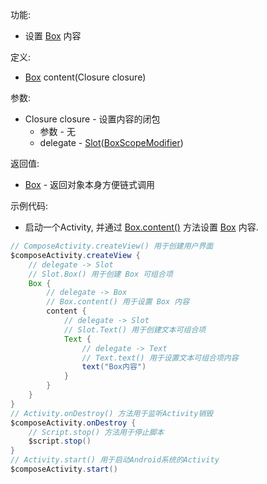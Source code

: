 功能:

+ 设置 [Box](/API/UI/Compose/Widget/Box/README.md) 内容

定义:

+ [Box](/API/UI/Compose/Widget/Box/README.md) content(Closure closure)

参数:

+ Closure closure - 设置内容的闭包
    + 参数 - 无
    + delegate -
      [Slot](/API/UI/Compose/Slot/Slot/README.md)([BoxScopeModifier](/API/UI/Compose/Modifier/BoxScopeModifier/README.md))

返回值:

+ [Box](/API/UI/Compose/Widget/Box/README.md) - 返回对象本身方便链式调用

示例代码:

+ 启动一个Activity, 并通过 [Box.content()](/API/UI/Compose/Widget/Box/README.md?id=content)
  方法设置 [Box](/API/UI/Compose/Widget/Box/README.md) 内容.

```groovy
// ComposeActivity.createView() 用于创建用户界面
$composeActivity.createView {
    // delegate -> Slot
    // Slot.Box() 用于创建 Box 可组合项
    Box {
        // delegate -> Box
        // Box.content() 用于设置 Box 内容
        content {
            // delegate -> Slot
            // Slot.Text() 用于创建文本可组合项
            Text {
                // delegate -> Text
                // Text.text() 用于设置文本可组合项内容
                text("Box内容")
            }
        }
    }
}
// Activity.onDestroy() 方法用于监听Activity销毁
$composeActivity.onDestroy {
    // Script.stop() 方法用于停止脚本
    $script.stop()
}
// Activity.start() 用于启动Android系统的Activity
$composeActivity.start()
```